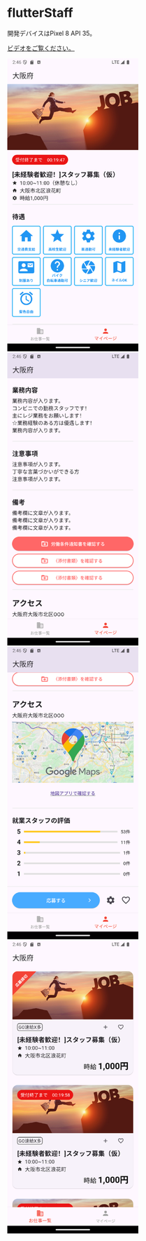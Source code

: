 # flutterStaff


開発デバイスはPixel 8 API 35。

[ビデオをご覧ください。](https://github.com/PomTTcat/flutterStaff/raw/main/show/record.webm)

<img src="https://raw.githubusercontent.com/PomTTcat/flutterStaff/main/show/1.png" alt="1" width="300"/>
<img src="https://raw.githubusercontent.com/PomTTcat/flutterStaff/main/show/2.png" alt="12" width="300"/>
<img src="https://raw.githubusercontent.com/PomTTcat/flutterStaff/main/show/3.png" alt="13" width="300"/>
<img src="https://raw.githubusercontent.com/PomTTcat/flutterStaff/main/show/4.png" alt="14" width="300"/>

